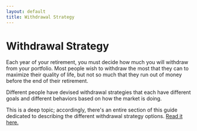 ```yaml
---
layout: default
title: Withdrawal Strategy
---
```


# Withdrawal Strategy

Each year of your retirement, you must decide how much you will withdraw from
your portfolio. Most people wish to withdraw the most that they can to maximize
their quality of life, but not so much that they run out of money before the end
of their retirement.

Different people have devised withdrawal strategies that each have different
goals and different behaviors based on how the market is doing.

This is a deep topic; accordingly, there's an entire section of this guide
dedicated to describing the different withdrawal strategy options.
[Read it here.](../../withdrawal-strategies/)
